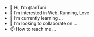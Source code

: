 - 👋 Hi, I’m @anTuni
- 👀 I’m interested in Web, Running, Love
- 🌱 I’m currently learning ...
- 💞️ I’m looking to collaborate on ...
- 📫 How to reach me ...

<!---
anTuni/anTuni is a ✨ special ✨ repository because its `README.md` (this file) appears on your GitHub profile.
You can click the Preview link to take a look at your changes.
--->

